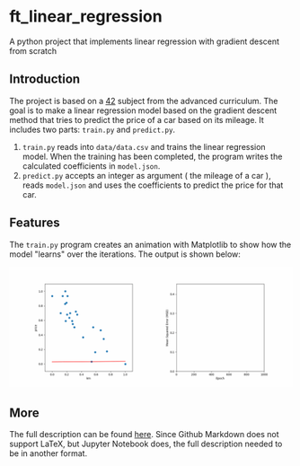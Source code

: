 # ft_linear_regression
A python project that implements linear regression with gradient descent from scratch

## Introduction
The project is based on a [42](https://42berlin.de/) subject from the advanced curriculum. The goal is to make a linear regression model based on the gradient descent method that tries to predict the price of a car based on its mileage. It includes two parts: `train.py` and `predict.py`.  
1. `train.py` reads into `data/data.csv` and trains the linear regression model. When the training has been completed, the program writes the calculated coefficients in `model.json`.
2. `predict.py` accepts an integer as argument ( the mileage of a car ), reads `model.json` and uses the coefficients to predict the price for that car. 

## Features
The `train.py` program creates an animation with Matplotlib to show how the model "learns" over the iterations. The output is shown below:

![animation](gd.gif)

## More
The full description can be found [here](README.ipynb). Since Github Markdown does not support LaTeX, but Jupyter Notebook does, the full description needed to be in another format.
